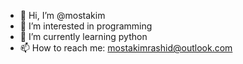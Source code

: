 - 👋 Hi, I’m @mostakim
- 👀 I’m interested in programming
- 🌱 I’m currently learning python
- 📫 How to reach me: mostakimrashid@outlook.com
  

<!---
mostakim14/mostakim14 is a ✨ special ✨ repository because its `README.md` (this file) appears on your GitHub profile.
You can click the Preview link to take a look at your changes.
--->
